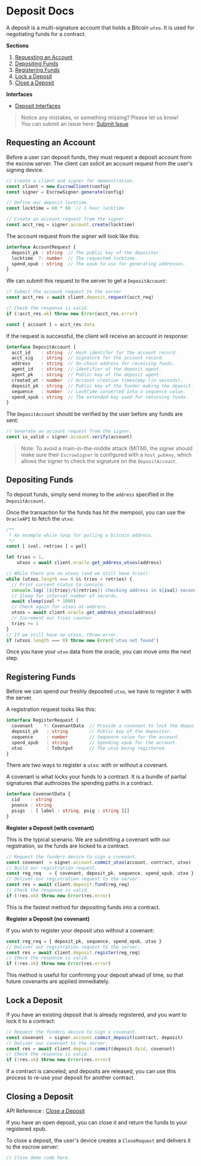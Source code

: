 # Deposit Docs

A deposit is a multi-signature account that holds a Bitcoin `utxo`. It is used for negotiating funds for a contract.

**Sections**

1. [Requesting an Account](#requesting-an-account)
2. [Depositing Funds](#depositing-funds)
3. [Registering Funds](#registering-funds)
3. [Lock a Deposit](#lock-a-deposit)
4. [Close a Deposit](#closing-an-account)

**Interfaces**

- [Deposit Interfaces](./interfaces/deposit.md)

> Notice any mistakes, or something missing? Please let us know!  
> You can submit an issue here: [Submit Issue](https://github.com/BitEscrow/escrow-core/issues/new/choose)

## Requesting an Account

Before a user can deposit funds, they must request a deposit account from the escrow server. The client can solicit an account request from the user's signing device.

```ts
// Create a client and signer for demonstration.
const client = new EscrowClient(config)
const signer = EscrowSigner.generate(config)

// Define our deposit locktime.
const locktime = 60 * 60  // 1 hour locktime

// Create an account request from the signer.
const acct_req = signer.account.create(locktime)
```

The account request from the signer will look like this:

```ts
interface AccountRequest {
  deposit_pk : string  // The public key of the depositor.
  locktime  ?: number  // The requested locktime.
  spend_xpub : string  // The xpub to use for generating addresses.
}
```

We can submit this request to the server to get a `DepositAccount`:

```ts
// Submit the account request to the server
const acct_res = await client.deposit.request(acct_req)

// Check the response is valid.
if (!acct_res.ok) throw new Error(acct_res.error)

const { account } = acct_res.data
```

If the request is successful, the client will receive an account in response:

```ts
interface DepositAccount {
  acct_id    : string  // Hash identifer for the account record.
  acct_sig   : string  // Signature for the account record.
  address    : string  // On-chain address for receiving funds.
  agent_id   : string  // Identifier of the deposit agent.
  agent_pk   : string  // Public key of the deposit agent.
  created_at : number  // Account creation timestamp (in seconds).
  deposit_pk : string  // Public key of the funder making the deposit.
  sequence   : number  // Locktime converted into a sequence value.
  spend_xpub : string  // The extended key used for returning funds.
}
```

The `DepositAccount` should be verified by the user before any funds are sent:

```ts
// Generate an account request from the signer.
const is_valid = signer.account.verify(account)
```

> Note: To avoid a main-in-the-middle attack (MITM), the signer should make sure their `EscrowSigner` is configured with a `host_pubkey`, which allows the signer to check the signature on the `DepositAccount`.

## Depositing Funds

To deposit funds, simply send money to the `address` specified in the `DepositAccount`.

Once the transaction for the funds has hit the mempool, you can use the `OracleAPI` to fetch the `utxo`:

```ts
/**
 * An example while loop for polling a bitcoin address.
 */ 
const [ ival, retries ] = poll

let tries = 1,
    utxos = await client.oracle.get_address_utxos(address)

// While there are no utxos (and we still have tries):
while (utxos.length === 0 && tries < retries) {
  // Print current status to console.
  console.log(`[${tries}/${retries}] checking address in ${ival} seconds...`)
  // Sleep for interval number of secords.
  await sleep(ival * 1000)
  // Check again for utxos at address.
  utxos = await client.oracle.get_address_utxos(address)
  // Increment our tries counter
  tries += 1
}
// If we still have no utxos, throw error.
if (utxos.length === 0) throw new Error('utxo not found')
```

Once you have your `utxo` data from the oracle, you can move onto the next step.

## Registering Funds

Before we can spend our freshly deposited `utxo`, we have to register it with the server.

A registration request looks like this:

```ts
interface RegisterRequest {
  covenant    ?: CovenantData  // Provide a covenant to lock the deposit
  deposit_pk   : string        // Public key of the depositor.
  sequence     : number        // Sequence value for the account.
  spend_xpub   : string        // Spending xpub for the account.
  utxo         : TxOutput      // The utxo being registered.
}
```

There are two ways to register a `utxo`: _with_ or _without_ a covenant. 

A covenant is what locks your funds to a contract. It is a bundle of partial signatures that authroizes the spending paths in a contract.

```ts
interface CovenantData {
  cid    : string
  pnonce : string
  psigs  : [ label : string, psig : string ][]
}
```

**Register a Deposit (with covenant)**

This is the typical scenario. We are submitting a covenant with our registration, so the funds are locked to a contract.

```ts
// Request the funders device to sign a covenant.
const covenant  = signer.account.commit_utxo(account, contract, utxo)
// Build our registration request.
const reg_req   = { covenant, deposit_pk, sequence, spend_xpub, utxo }
// Deliver our registration request to the server.
const res = await client.deposit.fund(reg_req)
// Check the response is valid.
if (!res.ok) throw new Error(res.error)
```

This is the fastest method for depositing funds into a contract.

**Register a Deposit (no covenant)**

If you wish to register your deposit utxo without a covenant:

```ts
const reg_req = { deposit_pk, sequence, spend_xpub, utxo }
// Deliver our registration request to the server.
const res = await client.deposit.register(reg_req)
// Check the response is valid.
if (!res.ok) throw new Error(res.error)
```

This method is useful for confirming your deposit ahead of time, so that future covenants are applied immediately.

## Lock a Deposit

If you have an existing deposit that is already registered, and you want to lock it to a contract:

```ts
// Request the funders device to sign a covenant.
const covenant  = signer.account.commit_deposit(contract, deposit)
// Deliver our covenant to the server.
const res = await client.deposit.commit(deposit.dpid, covenant)
// Check the response is valid.
if (!res.ok) throw new Error(res.error)
```

If a contract is canceled, and deposits are released, you can use this process to re-use your deposit for another contract.

## Closing a Deposit

API Reference : [Close a Deposit](./api/deposit.md#close-a-deposit)

If you have an open deposit, you can close it and return the funds to your registered xpub.

To close a deposit, the user's device creates a `CloseRequest` and delivers it to the escrow server:

```ts
// Close demo code here.
```
